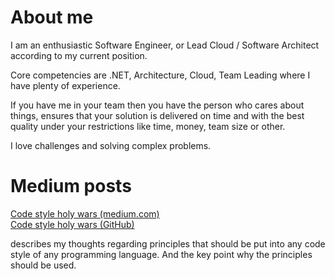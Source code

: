 # About me

I am an enthusiastic Software Engineer, or Lead Cloud / Software Architect according to my current position.

Core competencies are .NET, Architecture, Cloud, Team Leading where I have plenty of experience.

If you have me in your team then you have the person who cares about things, ensures that your solution is delivered on time and with the best quality under your restrictions like time, money, team size or other.

I love challenges and solving complex problems.

# Medium posts

[Code style holy wars (medium.com)](https://medium.com/@shenets.andrei/code-style-holy-wars-3df5896c22e5)  
[Code style holy wars (GitHub)](./code-style-holy-wars/README.md)

describes my thoughts regarding principles that should be put into any code style of any programming language. And the key point why the principles should be used.
